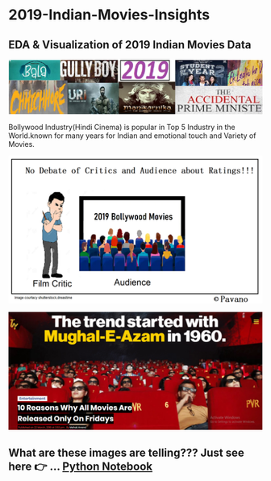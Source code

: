 # 2019-Indian-Movies-Insights
## EDA &amp; Visualization of 2019 Indian Movies  Data 

![](https://github.com/pavano1760/Documents/blob/master/2.Project_2019_movies/__results___1_0.png)

Bollywood Industry(Hindi Cinema) is popular in Top 5 Industry in the World.known for many years for Indian and emotional touch and Variety of Movies.

![](https://github.com/pavano1760/Documents/blob/master/2.Project_2019_movies/__results___22_0.png)

![](https://github.com/pavano1760/Documents/blob/master/2.Project_2019_movies/__results___31_0.png)

## What are these images are telling??? Just see here	👉 ... [Python Notebook](https://github.com/pavano1760/2019-Indian-Movies-Insights/blob/master/2019%20Bollywood%20Movies%20EDA.ipynb)
